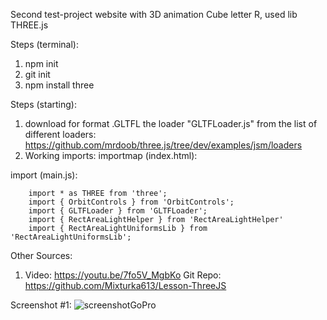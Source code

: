 Second test-project website with 3D animation Cube letter R, used lib THREE.js

Steps (terminal):
1. npm init
2. git init
3. npm install three

Steps (starting):
1. download for format .GLTFL the loader "GLTFLoader.js" from the list of different loaders: https://github.com/mrdoob/three.js/tree/dev/examples/jsm/loaders
2. Working imports:
importmap (index.html):
    <script type="importmap">
        {
            "imports": {
                "three": "https://unpkg.com/three@0.139.0/build/three.module.js",
                "OrbitControls": "https://unpkg.com/three@0.139.0/examples/jsm/controls/OrbitControls.js",
                "GLTFLoader": "https://unpkg.com/three@0.139.0/examples/jsm/loaders/GLTFLoader.js",
                "RectAreaLightHelper": "https://unpkg.com/three@0.139.0/examples/jsm/helpers/RectAreaLightHelper.js",
                "RectAreaLightUniformsLib": "https://unpkg.com/three@0.139.0/examples/jsm/lights/RectAreaLightUniformsLib.js"
            }
        }
    </script>
import (main.js):

        import * as THREE from 'three';
        import { OrbitControls } from 'OrbitControls';
        import { GLTFLoader } from 'GLTFLoader';
        import { RectAreaLightHelper } from 'RectAreaLightHelper'
        import { RectAreaLightUniformsLib } from 'RectAreaLightUniformsLib';

Other Sources:
1. Video: https://youtu.be/7fo5V_MgbKo
Git Repo: https://github.com/Mixturka613/Lesson-ThreeJS


Screenshot #1:
![screenshotGoPro](https://user-images.githubusercontent.com/42917939/230699691-e2861c2d-84c3-43a8-8faf-7d03191cc40a.jpg)



